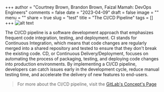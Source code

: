 +++
author = "Courtney Brown, Brandon Brown, Faizal Mamah: DevOps Engineers"
comments = false
date = "2023-04-09"
draft = false
image = ""
menu = ""
share = true
slug = "test"
title = "The CI/CD Pipeline"
tags = []
+++
![alt text](https://www.cyberark.com/wp-content/uploads/2021/11/cicd-pipelines-1.png)

The CI/CD pipeline is a software development approach that emphasizes frequent code integration, testing, and deployment. CI stands for Continuous Integration, which means that code changes are regularly merged into a shared repository and tested to ensure that they don't break the existing code. CD, or Continuous Delivery/Deployment, focuses on automating the process of packaging, testing, and deploying code changes into production environments. By implementing a CI/CD pipeline, developers can catch issues early in the development cycle, reduce manual testing time, and accelerate the delivery of new features to end-users.

> For more about the CI/CD pipeline, visit the [GitLab's Concept's Page](https://docs.gitlab.com/ee/ci/introduction/index.html#continuous-integration)